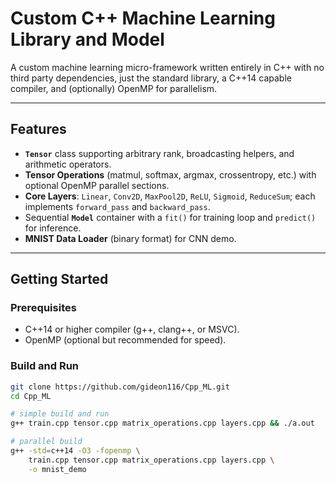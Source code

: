 # Custom C++ Machine Learning Library and Model

A custom machine learning micro-framework written entirely in C++ with no third party dependencies, just the standard library, a C++14 capable compiler, and (optionally) OpenMP for parallelism.  

---

## Features

* **`Tensor`** class supporting arbitrary rank, broadcasting helpers, and arithmetic operators.
* **Tensor Operations** (matmul, softmax, argmax, crossentropy, etc.) with optional OpenMP parallel sections.
* **Core Layers**: `Linear`, `Conv2D`, `MaxPool2D`, `ReLU`, `Sigmoid`, `ReduceSum`; each implements `forward_pass` and `backward_pass`.
* Sequential **`Model`** container with a `fit()` for training loop and `predict()` for inference.
* **MNIST Data Loader** (binary format) for CNN demo.
---

## Getting Started

### Prerequisites

* C++14 or higher compiler (g++, clang++, or MSVC).  
* OpenMP (optional but recommended for speed).  

### Build and Run

```bash
git clone https://github.com/gideon116/Cpp_ML.git
cd Cpp_ML

# simple build and run
g++ train.cpp tensor.cpp matrix_operations.cpp layers.cpp && ./a.out

# parallel build
g++ -std=c++14 -O3 -fopenmp \
    train.cpp tensor.cpp matrix_operations.cpp layers.cpp \
    -o mnist_demo
